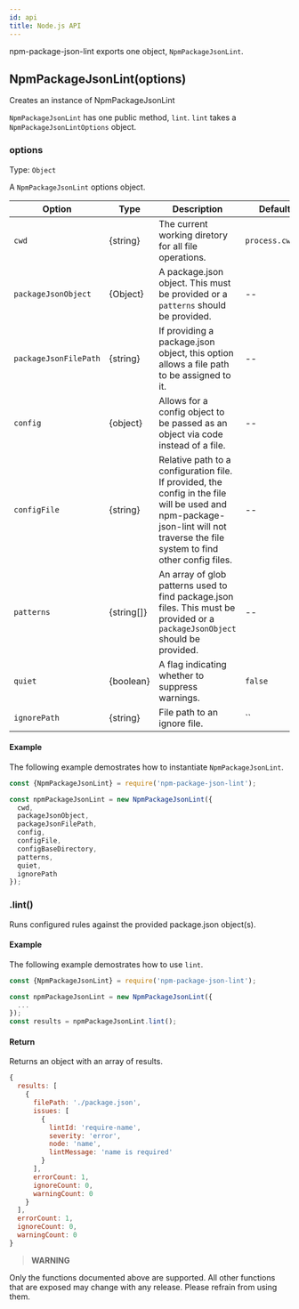 ```yaml
---
id: api
title: Node.js API
---
```


npm-package-json-lint exports one object, `NpmPackageJsonLint`.

## NpmPackageJsonLint(options)

Creates an instance of NpmPackageJsonLint

`NpmPackageJsonLint` has one public method, `lint`. `lint` takes a `NpmPackageJsonLintOptions` object.

### options

Type: `Object`

A `NpmPackageJsonLint` options object.

| Option | Type | Description | Default |
| --- | --- | --- | --- |
| `cwd` | {string} | The current working diretory for all file operations. | `process.cwd()` |
| `packageJsonObject` | {Object} | A package.json object. This must be provided or a `patterns` should be provided. | -- |
| `packageJsonFilePath` | {string} | If providing a package.json object, this option allows a file path to be assigned to it. | -- |
| `config` | {object} | Allows for a config object to be passed as an object via code instead of a file. | -- |
| `configFile` | {string} | Relative path to a configuration file. If provided, the config in the file will be used and npm-package-json-lint will not traverse the file system to find other config files. | -- |
| `patterns` | {string[]} | An array of glob patterns used to find package.json files. This must be provided or a `packageJsonObject` should be provided. | -- |
| `quiet` | {boolean} | A flag indicating whether to suppress warnings. | `false` |
| `ignorePath` | {string} | File path to an ignore file. | `` |

#### Example

The following example demostrates how to instantiate `NpmPackageJsonLint`.

```js
const {NpmPackageJsonLint} = require('npm-package-json-lint');

const npmPackageJsonLint = new NpmPackageJsonLint({
  cwd,
  packageJsonObject,
  packageJsonFilePath,
  config,
  configFile,
  configBaseDirectory,
  patterns,
  quiet,
  ignorePath
});
```

### .lint()

Runs configured rules against the provided package.json object(s).

#### Example

The following example demostrates how to use `lint`.

```js
const {NpmPackageJsonLint} = require('npm-package-json-lint');

const npmPackageJsonLint = new NpmPackageJsonLint({
  ...
});
const results = npmPackageJsonLint.lint();
```

#### Return

Returns an object with an array of results.

```js
{
  results: [
    {
      filePath: './package.json',
      issues: [
        {
          lintId: 'require-name',
          severity: 'error',
          node: 'name',
          lintMessage: 'name is required'
        }
      ],
      errorCount: 1,
      ignoreCount: 0,
      warningCount: 0
    }
  ],
  errorCount: 1,
  ignoreCount: 0,
  warningCount: 0
}
```

> **WARNING**

Only the functions documented above are supported. All other functions that are exposed may change with any release. Please refrain from using them.
